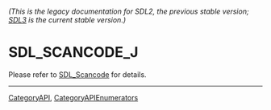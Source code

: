 ###### (This is the legacy documentation for SDL2, the previous stable version; [SDL3](https://wiki.libsdl.org/SDL3/) is the current stable version.)
# SDL_SCANCODE_J

Please refer to [SDL_Scancode](SDL_Scancode) for details.

----
[CategoryAPI](CategoryAPI), [CategoryAPIEnumerators](CategoryAPIEnumerators)

